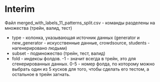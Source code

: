 # Interim
Файл merged_with_labels_11_patterns_split.csv - команды разделены на множества (трейн, валид, тест)
 - type - колонка, указывающая источник данных (generator и new_generator - искусственные данные, crowdsource, students - нагенерировано людьми)
 - subset - подмножество (трейн, тест, валид)
 - fold - индексы фолдов. -1 - значит всегда в трейн, это для сгенерированных данных. 0-5 - номер фолда, по которому можно выбрать один из 5 кусков для того, чтобы сделать его тестом, а остальное в трейн загнать.